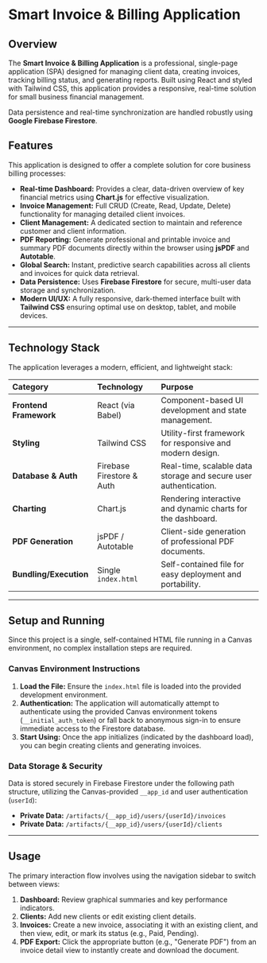 # Smart Invoice & Billing Application

## Overview

The **Smart Invoice & Billing Application** is a professional, single-page application (SPA) designed for managing client data, creating invoices, tracking billing status, and generating reports. Built using React and styled with Tailwind CSS, this application provides a responsive, real-time solution for small business financial management.

Data persistence and real-time synchronization are handled robustly using **Google Firebase Firestore**.

## Features

This application is designed to offer a complete solution for core business billing processes:

* **Real-time Dashboard:** Provides a clear, data-driven overview of key financial metrics using **Chart.js** for effective visualization.
* **Invoice Management:** Full CRUD (Create, Read, Update, Delete) functionality for managing detailed client invoices.
* **Client Management:** A dedicated section to maintain and reference customer and client information.
* **PDF Reporting:** Generate professional and printable invoice and summary PDF documents directly within the browser using **jsPDF** and **Autotable**.
* **Global Search:** Instant, predictive search capabilities across all clients and invoices for quick data retrieval.
* **Data Persistence:** Uses **Firebase Firestore** for secure, multi-user data storage and synchronization.
* **Modern UI/UX:** A fully responsive, dark-themed interface built with **Tailwind CSS** ensuring optimal use on desktop, tablet, and mobile devices.

---

## Technology Stack

The application leverages a modern, efficient, and lightweight stack:

| Category | Technology | Purpose |
| :--- | :--- | :--- |
| **Frontend Framework** | React (via Babel) | Component-based UI development and state management. |
| **Styling** | Tailwind CSS | Utility-first framework for responsive and modern design. |
| **Database & Auth** | Firebase Firestore & Auth | Real-time, scalable data storage and secure user authentication. |
| **Charting** | Chart.js | Rendering interactive and dynamic charts for the dashboard. |
| **PDF Generation** | jsPDF / Autotable | Client-side generation of professional PDF documents. |
| **Bundling/Execution** | Single `index.html` | Self-contained file for easy deployment and portability. |

---

## Setup and Running

Since this project is a single, self-contained HTML file running in a Canvas environment, no complex installation steps are required.

### Canvas Environment Instructions

1.  **Load the File:** Ensure the `index.html` file is loaded into the provided development environment.
2.  **Authentication:** The application will automatically attempt to authenticate using the provided Canvas environment tokens (`__initial_auth_token`) or fall back to anonymous sign-in to ensure immediate access to the Firestore database.
3.  **Start Using:** Once the app initializes (indicated by the dashboard load), you can begin creating clients and generating invoices.

### Data Storage & Security

Data is stored securely in Firebase Firestore under the following path structure, utilizing the Canvas-provided `__app_id` and user authentication (`userId`):

* **Private Data:** `/artifacts/{__app_id}/users/{userId}/invoices`
* **Private Data:** `/artifacts/{__app_id}/users/{userId}/clients`

---

## Usage

The primary interaction flow involves using the navigation sidebar to switch between views:

1.  **Dashboard:** Review graphical summaries and key performance indicators.
2.  **Clients:** Add new clients or edit existing client details.
3.  **Invoices:** Create a new invoice, associating it with an existing client, and then view, edit, or mark its status (e.g., Paid, Pending).
4.  **PDF Export:** Click the appropriate button (e.g., "Generate PDF") from an invoice detail view to instantly create and download the document.
